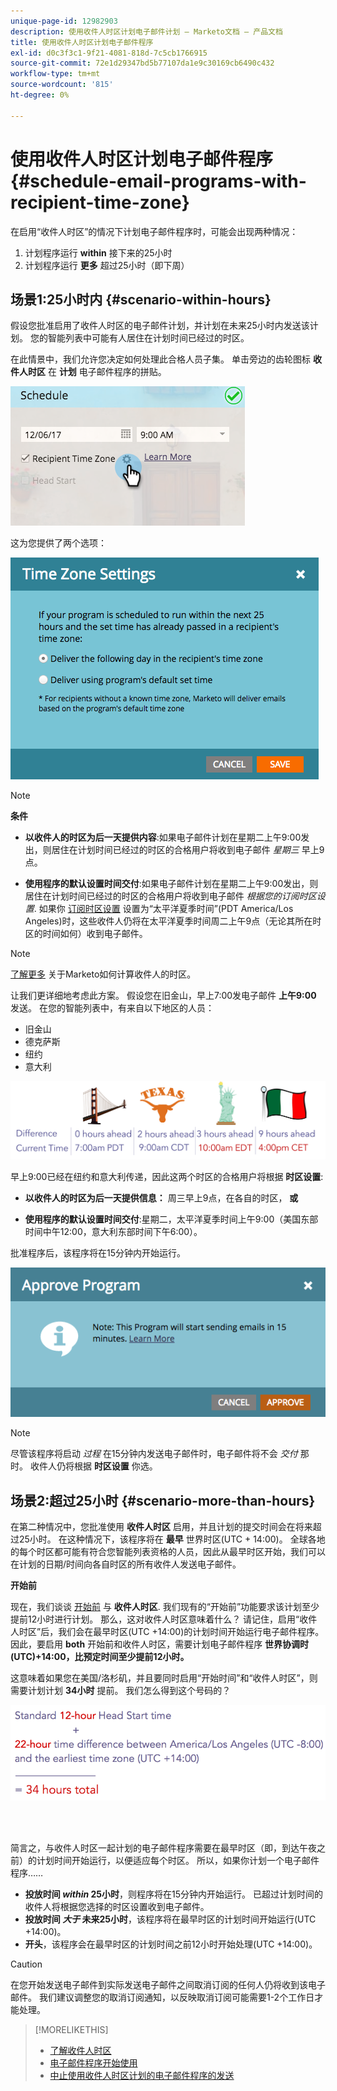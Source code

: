 ```yaml
---
unique-page-id: 12982903
description: 使用收件人时区计划电子邮件计划 — Marketo文档 — 产品文档
title: 使用收件人时区计划电子邮件程序
exl-id: d0c3f3c1-9f21-4081-818d-7c5cb1766915
source-git-commit: 72e1d29347bd5b77107da1e9c30169cb6490c432
workflow-type: tm+mt
source-wordcount: '815'
ht-degree: 0%

---
```


# 使用收件人时区计划电子邮件程序 {#schedule-email-programs-with-recipient-time-zone}

在启用“收件人时区”的情况下计划电子邮件程序时，可能会出现两种情况：

1. 计划程序运行 **within** 接下来的25小时
1. 计划程序运行 **更多** 超过25小时（即下周）

## 场景1:25小时内 {#scenario-within-hours}

假设您批准启用了收件人时区的电子邮件计划，并计划在未来25小时内发送该计划。 您的智能列表中可能有人居住在计划时间已经过的时区。

在此情景中，我们允许您决定如何处理此合格人员子集。 单击旁边的齿轮图标 **收件人时区** 在 **计划** 电子邮件程序的拼贴。

![](assets/image2017-12-5-10-3a46-3a42.png)

这为您提供了两个选项：

![](assets/image2017-12-5-10-3a31-3a28.png)

>[!NOTE]
>
>**条件**
>
>* **以收件人的时区为后一天提供内容**:如果电子邮件计划在星期二上午9:00发出，则居住在计划时间已经过的时区的合格用户将收到电子邮件 *星期三* 早上9点。
>
>* **使用程序的默认设置时间交付**:如果电子邮件计划在星期二上午9:00发出，则居住在计划时间已经过的时区的合格用户将收到电子邮件 _根据您的订阅时区设置_. 如果你 [订阅时区设置](/help/marketo/product-docs/administration/settings/select-your-language-locale-and-time-zone.md) 设置为“太平洋夏季时间”(PDT America/Los Angeles)时，这些收件人仍将在太平洋夏季时间周二上午9点（无论其所在时区的时间如何）收到电子邮件。


>[!NOTE]
>
>[了解更多](/help/marketo/product-docs/email-marketing/email-programs/email-program-actions/scheduling-with-recipient-time-zone/understanding-recipient-time-zone.md#calculating-time-zone) 关于Marketo如何计算收件人的时区。

让我们更详细地考虑此方案。 假设您在旧金山，早上7:00发电子邮件 **上午9:00** 发送。 在您的智能列表中，有来自以下地区的人员：

* 旧金山
* 德克萨斯
* 纽约
* 意大利

![](assets/image2017-12-6-10-3a52-3a41.png)

早上9:00已经在纽约和意大利传递，因此这两个时区的合格用户将根据 **时区设置**:

* **以收件人的时区为后一天提供信息：** 周三早上9点，在各自的时区， **或**

* **使用程序的默认设置时间交付**:星期二，太平洋夏季时间上午9:00（美国东部时间中午12:00，意大利东部时间下午6:00）。

批准程序后，该程序将在15分钟内开始运行。

![](assets/screen-shot-2017-12-09-at-3.34.14-pm.png)

>[!NOTE]
>
>尽管该程序将启动 _过程_ 在15分钟内发送电子邮件时，电子邮件将不会 _交付_ 那时。 收件人仍将根据 **时区设置** 你选。

## 场景2:超过25小时 {#scenario-more-than-hours}

在第二种情况中，您批准使用 **收件人时区** 启用，并且计划的提交时间会在将来超过25小时。 在这种情况下，该程序将在 **最早** 世界时区(UTC + 14:00)。 全球各地的每个时区都可能有符合您智能列表资格的人员，因此从最早时区开始，我们可以在计划的日期/时间向各自时区的所有收件人发送电子邮件。

**开始前**

现在，我们谈谈 [开始前](/help/marketo/product-docs/email-marketing/email-programs/email-program-actions/head-start-for-email-programs.md) 与 **收件人时区**. 我们现有的“开始前”功能要求该计划至少提前12小时进行计划。 那么，这对收件人时区意味着什么？ 请记住，启用“收件人时区”后，我们会在最早时区(UTC +14:00)的计划时间开始运行电子邮件程序。 因此，要启用 **both** 开始前和收件人时区，需要计划电子邮件程序 **世界协调时(UTC)+14:00，比预定时间至少提前12小时。**

这意味着如果您在美国/洛杉矶，并且要同时启用“开始时间”和“收件人时区”，则需要计划计划 **34小时** 提前。 我们怎么得到这个号码的？

![](assets/image2017-12-5-13-3a11-3a38.png)

<br> 

简言之，与收件人时区一起计划的电子邮件程序需要在最早时区（即，到达午夜之前）的计划时间开始运行，以便适应每个时区。 所以，如果你计划一个电子邮件程序……

* **投放时间 _within_ 25小时**，则程序将在15分钟内开始运行。 已超过计划时间的收件人将根据您选择的时区设置收到电子邮件。
* **投放时间 _大于_ 未来25小时**，该程序将在最早时区的计划时间开始运行(UTC +14:00)。
* **开头**，该程序会在最早时区的计划时间之前12小时开始处理(UTC +14:00)。

>[!CAUTION]
>
>在您开始发送电子邮件到实际发送电子邮件之间取消订阅的任何人仍将收到该电子邮件。 我们建议调整您的取消订阅通知，以反映取消订阅可能需要1-2个工作日才能处理。

>[!MORELIKETHIS]
>
>* [了解收件人时区](/help/marketo/product-docs/email-marketing/email-programs/email-program-actions/scheduling-with-recipient-time-zone/understanding-recipient-time-zone.md)
>* [电子邮件程序开始使用](/help/marketo/product-docs/email-marketing/email-programs/email-program-actions/head-start-for-email-programs.md)
>* [中止使用收件人时区计划的电子邮件程序的发送](/help/marketo/product-docs/email-marketing/email-programs/email-program-actions/scheduling-with-recipient-time-zone/abort-delivery-of-email-programs-scheduled-with-recipient-time-zone.md)

